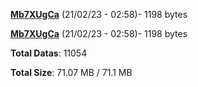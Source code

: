 [**Mb7XUgCa**](/data/Mb7XUgCa.txt) (21/02/23 - 02:58)- 1198 bytes

[**Mb7XUgCa**](/data/Mb7XUgCa.txt) (21/02/23 - 02:58)- 1198 bytes

**Total Datas**: 11054

**Total Size**: 71.07 MB / 71.1 MB